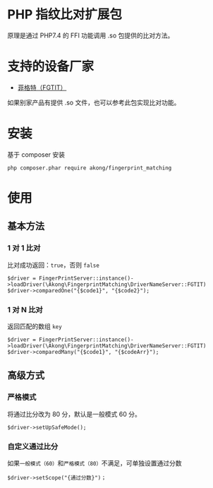 # PHP 指纹比对扩展包

原理是通过 PHP7.4 的 FFI 功能调用 .so 包提供的比对方法。

# 支持的设备厂家

- [菲格特（FGTIT）](http://www.fgtit.com/PC/demo-server.html)

如果别家产品有提供 .so 文件，也可以参考此包实现比对功能。

# 安装

基于 composer 安装

```
php composer.phar require akong/fingerprint_matching
```

# 使用

## 基本方法

### 1 对 1 比对
比对成功返回：`true`，否则 `false`

```
$driver = FingerPrintServer::instance()->loadDriver(\Akong\FingerprintMatching\DriverNameServer::FGTIT)
$driver->comparedOne("{$code1}", "{$code2}");
```

### 1 对 N 比对
返回匹配的数组 `key`

```
$driver = FingerPrintServer::instance()->loadDriver(\Akong\FingerprintMatching\DriverNameServer::FGTIT)
$driver->comparedMany("{$code1}", "{$codeArr}");

```

## 高级方式

### 严格模式

将通过比分改为 80 分，默认是一般模式 60 分。

```
$driver->setUpSafeMode();
```

### 自定义通过比分

如果`一般模式（60）`和`严格模式（80）`不满足，可单独设置通过分数

```
$driver->setScope("{通过分数}")；
```